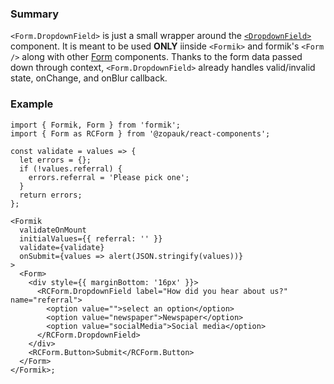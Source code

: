 ### Summary

`<Form.DropdownField>` is just a small wrapper around the [`<DropdownField>`](#/Components/Molecules/DropdownField) component. It is meant to be used **ONLY** iinside `<Formik>` and formik's `<Form />` along with other [Form](#/Organisms/Form) components. Thanks to the form data passed down through context, `<Form.DropdownField>` already handles valid/invalid state, onChange, and onBlur callback.

### Example

```tsx
import { Formik, Form } from 'formik';
import { Form as RCForm } from '@zopauk/react-components';

const validate = values => {
  let errors = {};
  if (!values.referral) {
    errors.referral = 'Please pick one';
  }
  return errors;
};

<Formik
  validateOnMount
  initialValues={{ referral: '' }}
  validate={validate}
  onSubmit={values => alert(JSON.stringify(values))}
>
  <Form>
    <div style={{ marginBottom: '16px' }}>
      <RCForm.DropdownField label="How did you hear about us?" name="referral">
        <option value="">select an option</option>
        <option value="newspaper">Newspaper</option>
        <option value="socialMedia">Social media</option>
      </RCForm.DropdownField>
    </div>
    <RCForm.Button>Submit</RCForm.Button>
  </Form>
</Formik>;
```

